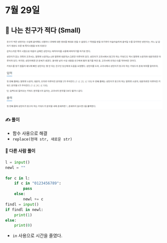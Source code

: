 # 7월 29일

## 🚩 나는 친구가 적다 (Small)

[![image-20210729220246654](README.assets/image-20210729220246654.png)](https://www.acmicpc.net/problem/16171)



#### ✍ 풀이

- 함수 사용으로 해결
- `replace(현재 str, 새로운 str)`



#### 🎁 다른 사람 풀이

```python
l = input()
newl = ""

for c in l:
    if c in "0123456789":
        pass
    else:
        newl += c
findl = input()
if findl in newl:
    print(1)
else:
    print(0)
```

- `in` 사용으로 시간을 줄였다.
